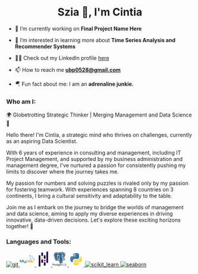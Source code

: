 
<!--
**Cintia0528/Cintia0528** is a ✨ _special_ ✨ repository because its `README.md` (this file) appears on your GitHub profile.

--><h1 align="center">Szia 👋, I'm Cintia </h1>
- 🔭 I’m currently working on **Final Project Name Here**

- 🌱 I’m interested in learning more about **Time Series Analysis and Recommender Systems**

- 👨‍💻 Check out my LinkedIn profile [here](https://www.linkedin.com/in/cintiaserban-asdfas12454/)

- 📫 How to reach me **ubp0528@gmail.com**
  
- 🪂 Fun fact about me: I am an **adrenaline junkie.**

<h3 align="left">Who am I:</h3>
🌍 Globetrotting Strategic Thinker | Merging Management and Data Science 💼
</p>

Hello there! I'm Cintia, a strategic mind who thrives on challenges, currently as an aspiring Data Scientist. 

With 6 years of experience in consulting and management, including IT Project Management, and supported by my business administration and management degree, I've nurtured a passion for consistently pushing my limits to discover where the journey takes me.

My passion for numbers and solving puzzles is rivaled only by my passion for fostering teamwork. With experiences spanning 8 countries on 3 continents, I bring a cultural sensitivity and adaptability to the table.

Join me as I embark on the journey to bridge the worlds of management and data science, aiming to apply my diverse experiences in driving innovative, data-driven decisions. Let's explore these exciting horizons together! 🌟

<p align="left">
</p>

<h3 align="left">Languages and Tools:</h3>
<p align="left"> <a href="https://git-scm.com/" target="_blank" rel="noreferrer"> <img src="https://www.vectorlogo.zone/logos/git-scm/git-scm-icon.svg" alt="git" width="40" height="40"/> </a> <a href="https://www.mysql.com/" target="_blank" rel="noreferrer"> <img src="https://raw.githubusercontent.com/devicons/devicon/master/icons/mysql/mysql-original-wordmark.svg" alt="mysql" width="40" height="40"/> </a> <a href="https://pandas.pydata.org/" target="_blank" rel="noreferrer"> <img src="https://raw.githubusercontent.com/devicons/devicon/2ae2a900d2f041da66e950e4d48052658d850630/icons/pandas/pandas-original.svg" alt="pandas" width="40" height="40"/> </a> <a href="https://www.postgresql.org" target="_blank" rel="noreferrer"> <img src="https://raw.githubusercontent.com/devicons/devicon/master/icons/postgresql/postgresql-original-wordmark.svg" alt="postgresql" width="40" height="40"/> </a> <a href="https://www.python.org" target="_blank" rel="noreferrer"> <img src="https://raw.githubusercontent.com/devicons/devicon/master/icons/python/python-original.svg" alt="python" width="40" height="40"/> </a> <a href="https://scikit-learn.org/" target="_blank" rel="noreferrer"> <img src="https://upload.wikimedia.org/wikipedia/commons/0/05/Scikit_learn_logo_small.svg" alt="scikit_learn" width="40" height="40"/> </a> <a href="https://seaborn.pydata.org/" target="_blank" rel="noreferrer"> <img src="https://seaborn.pydata.org/_images/logo-mark-lightbg.svg" alt="seaborn" width="40" height="40"/> </a> </p>



